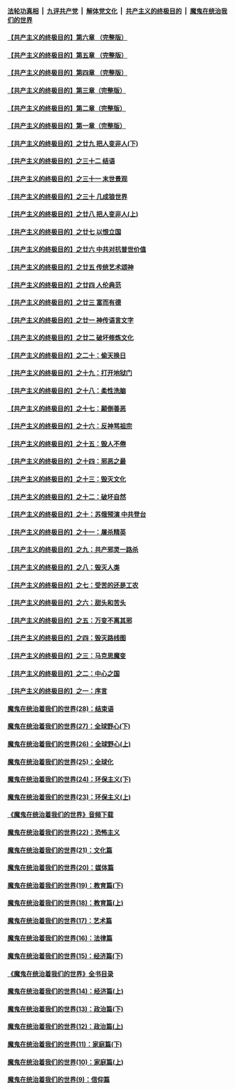 ####  [法轮功真相](../../../../basic/blob/master/README.md?t=07071302) &nbsp;|&nbsp; [九评共产党](../../../../9ping.md/blob/master/README.md?t=07071302) &nbsp;|&nbsp; [解体党文化](../../../../jtdwh.md/blob/master/README.md?t=07071302)  &nbsp;|&nbsp; [共产主义的终极目的](../../../../gczydzjmd.md/blob/master/README.md?t=07071302) &nbsp;|&nbsp; [魔鬼在统治我们的世界](../../../../mgztzwmdsj.md/blob/master/README.md?t=07071302) 

#### [【共产主义的终极目的】第六章 （完整版）](../pages/nsc422/n11428913.md?t=07071302) 

#### [【共产主义的终极目的】第五章 （完整版）](../pages/nsc422/n11428912.md?t=07071302) 

#### [【共产主义的终极目的】第四章 （完整版）](../pages/nsc422/n11428907.md?t=07071302) 

#### [【共产主义的终极目的】第三章（完整版）](../pages/nsc422/n11428848.md?t=07071302) 

#### [【共产主义的终极目的】第二章（完整版）](../pages/nsc422/n11428831.md?t=07071302) 

#### [【共产主义的终极目的】第一章（完整版）](../pages/nsc422/n11417651.md?t=07071302) 

#### [【共产主义的终极目的】之廿九 把人变非人(下)](../pages/nsc422/n11344140.md?t=07071302) 

#### [【共产主义的终极目的】之三十二 结语](../pages/nsc422/n11360535.md?t=07071302) 

#### [【共产主义的终极目的】之三十一 末世景观](../pages/nsc422/n11351129.md?t=07071302) 

#### [【共产主义的终极目的】之三十 几成狼世界](../pages/nsc422/n11348280.md?t=07071302) 

#### [【共产主义的终极目的】之廿八 把人变非人(上)](../pages/nsc422/n11340492.md?t=07071302) 

#### [【共产主义的终极目的】之廿七 以恨立国](../pages/nsc422/n11336944.md?t=07071302) 

#### [【共产主义的终极目的】之廿六 中共对抗普世价值](../pages/nsc422/n11324785.md?t=07071302) 

#### [【共产主义的终极目的】之廿五 传统艺术颂神](../pages/nsc422/n11296396.md?t=07071302) 

#### [【共产主义的终极目的】之廿四 人伦典范](../pages/nsc422/n11296397.md?t=07071302) 

#### [【共产主义的终极目的】之廿三 富而有德](../pages/nsc422/n11283598.md?t=07071302) 

#### [【共产主义的终极目的】之廿一 神传语言文字](../pages/nsc422/n11263265.md?t=07071302) 

#### [【共产主义的终极目的】之廿二 破坏修炼文化](../pages/nsc422/n11245728.md?t=07071302) 

#### [【共产主义的终极目的】之二十：偷天换日](../pages/nsc422/n11238846.md?t=07071302) 

#### [【共产主义的终极目的】之十九：打开地狱门](../pages/nsc422/n11206376.md?t=07071302) 

#### [【共产主义的终极目的】之十八：柔性洗脑](../pages/nsc422/n11199994.md?t=07071302) 

#### [【共产主义的终极目的】之十七：颠倒善恶](../pages/nsc422/n11179782.md?t=07071302) 

#### [【共产主义的终极目的】之十六：反神骂祖宗](../pages/nsc422/n11166798.md?t=07071302) 

#### [【共产主义的终极目的】之十五：毁人不倦](../pages/nsc422/n11166792.md?t=07071302) 

#### [【共产主义的终极目的】之十四：邪恶之最](../pages/nsc422/n11150249.md?t=07071302) 

#### [【共产主义的终极目的】之十三：毁灭文化](../pages/nsc422/n11135227.md?t=07071302) 

#### [【共产主义的终极目的】之十二：破坏自然](../pages/nsc422/n11135214.md?t=07071302) 

#### [【共产主义的终极目的】之十：苏俄预演 中共登台](../pages/nsc422/n11118424.md?t=07071302) 

#### [【共产主义的终极目的】之十一：屠杀精英](../pages/nsc422/n11118442.md?t=07071302) 

#### [【共产主义的终极目的】之九：共产邪灵一路杀](../pages/nsc422/n11114139.md?t=07071302) 

#### [【共产主义的终极目的】之八：毁灭人类](../pages/nsc422/n11108503.md?t=07071302) 

#### [【共产主义的终极目的】之七：受苦的还是工农](../pages/nsc422/n11101809.md?t=07071302) 

#### [【共产主义的终极目的】之六：甜头和苦头](../pages/nsc422/n11096971.md?t=07071302) 

#### [【共产主义的终极目的】之五：万变不离其邪](../pages/nsc422/n11091285.md?t=07071302) 

#### [【共产主义的终极目的】之四：毁灭路线图](../pages/nsc422/n11086284.md?t=07071302) 

#### [【共产主义的终极目的】之三：马克思魔变](../pages/nsc422/n11061941.md?t=07071302) 

#### [【共产主义的终极目的】之二：中心之国](../pages/nsc422/n11047728.md?t=07071302) 

#### [【共产主义的终极目的】之一：序言](../pages/nsc422/n11086077.md?t=07071302) 

#### [魔鬼在统治着我们的世界(28)：结束语](../pages/nsc422/n10936246.md?t=07071302) 

#### [魔鬼在统治着我们的世界(27)：全球野心(下)](../pages/nsc422/n10928319.md?t=07071302) 

#### [魔鬼在统治着我们的世界(26)：全球野心(上)](../pages/nsc422/n10900318.md?t=07071302) 

#### [魔鬼在统治着我们的世界(25)：全球化](../pages/nsc422/n10788205.md?t=07071302) 

#### [魔鬼在统治着我们的世界(24)：环保主义(下)](../pages/nsc422/n10695307.md?t=07071302) 

#### [魔鬼在统治着我们的世界(23)：环保主义(上)](../pages/nsc422/n10688613.md?t=07071302) 

#### [《魔鬼在统治着我们的世界》音频下载](../pages/nsc422/n10635553.md?t=07071302) 

#### [魔鬼在统治着我们的世界(22)：恐怖主义](../pages/nsc422/n10614727.md?t=07071302) 

#### [魔鬼在统治着我们的世界(21)：文化篇](../pages/nsc422/n10597706.md?t=07071302) 

#### [魔鬼在统治着我们的世界(20)：媒体篇](../pages/nsc422/n10586579.md?t=07071302) 

#### [魔鬼在统治着我们的世界(19)：教育篇(下)](../pages/nsc422/n10564808.md?t=07071302) 

#### [魔鬼在统治着我们的世界(18)：教育篇(上)](../pages/nsc422/n10526970.md?t=07071302) 

#### [魔鬼在统治着我们的世界(17)：艺术篇](../pages/nsc422/n10499093.md?t=07071302) 

#### [魔鬼在统治着我们的世界(16)：法律篇](../pages/nsc422/n10485969.md?t=07071302) 

#### [魔鬼在统治着我们的世界(15)：经济篇(下)](../pages/nsc422/n10469975.md?t=07071302) 

#### [《魔鬼在统治着我们的世界》全书目录](../pages/nsc422/n10464261.md?t=07071302) 

#### [魔鬼在统治着我们的世界(14)：经济篇(上)](../pages/nsc422/n10457370.md?t=07071302) 

#### [魔鬼在统治着我们的世界(13)：政治篇(下)](../pages/nsc422/n10448270.md?t=07071302) 

#### [魔鬼在统治着我们的世界(12)：政治篇(上)](../pages/nsc422/n10444576.md?t=07071302) 

#### [魔鬼在统治着我们的世界(11)：家庭篇(下)](../pages/nsc422/n10440961.md?t=07071302) 

#### [魔鬼在统治着我们的世界(10)：家庭篇(上)](../pages/nsc422/n10435448.md?t=07071302) 

#### [魔鬼在统治着我们的世界(9)：信仰篇](../pages/nsc422/n10432159.md?t=07071302) 

